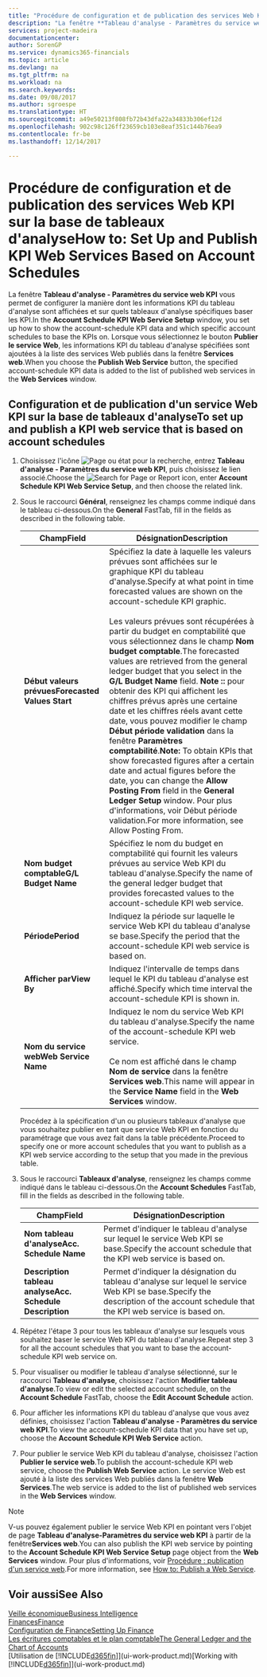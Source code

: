```yaml
---
title: "Procédure de configuration et de publication des services Web KPI sur la base de tableaux d'analyse | Microsoft Docs"
description: "La fenêtre **Tableau d'analyse - Paramètres du service web KPI** vous permet de configurer la manière dont les informations KPI du tableau d'analyse sont affichées et sur quels tableaux d'analyse spécifiques baser les KPI."
services: project-madeira
documentationcenter: 
author: SorenGP
ms.service: dynamics365-financials
ms.topic: article
ms.devlang: na
ms.tgt_pltfrm: na
ms.workload: na
ms.search.keywords: 
ms.date: 09/08/2017
ms.author: sgroespe
ms.translationtype: HT
ms.sourcegitcommit: a49e50213f808fb72b43dfa22a34833b306ef12d
ms.openlocfilehash: 902c98c126ff23659cb103e8eaf351c144b76ea9
ms.contentlocale: fr-be
ms.lasthandoff: 12/14/2017

---
```

# <a name="how-to-set-up-and-publish-kpi-web-services-based-on-account-schedules"></a><span data-ttu-id="c158b-103">Procédure de configuration et de publication des services Web KPI sur la base de tableaux d'analyse</span><span class="sxs-lookup"><span data-stu-id="c158b-103">How to: Set Up and Publish KPI Web Services Based on Account Schedules</span></span>
<span data-ttu-id="c158b-104">La fenêtre **Tableau d'analyse - Paramètres du service web KPI** vous permet de configurer la manière dont les informations KPI du tableau d'analyse sont affichées et sur quels tableaux d'analyse spécifiques baser les KPI.</span><span class="sxs-lookup"><span data-stu-id="c158b-104">In the **Account Schedule KPI Web Service Setup** window, you set up how to show the account-schedule KPI data and which specific account schedules to base the KPIs on.</span></span> <span data-ttu-id="c158b-105">Lorsque vous sélectionnez le bouton **Publier le service Web**, les informations KPI du tableau d'analyse spécifiées sont ajoutées à la liste des services Web publiés dans la fenêtre **Services web**.</span><span class="sxs-lookup"><span data-stu-id="c158b-105">When you choose the **Publish Web Service** button, the specified account-schedule KPI data is added to the list of published web services in the **Web Services** window.</span></span>  

## <a name="to-set-up-and-publish-a-kpi-web-service-that-is-based-on-account-schedules"></a><span data-ttu-id="c158b-106">Configuration et de publication d'un service Web KPI sur la base de tableaux d'analyse</span><span class="sxs-lookup"><span data-stu-id="c158b-106">To set up and publish a KPI web service that is based on account schedules</span></span>  

1.  <span data-ttu-id="c158b-107">Choisissez l'icône ![Page ou état pour la recherche](media/ui-search/search_small.png "Page ou état pour la recherche"), entrez **Tableau d'analyse - Paramètres du service web KPI**, puis choisissez le lien associé.</span><span class="sxs-lookup"><span data-stu-id="c158b-107">Choose the ![Search for Page or Report](media/ui-search/search_small.png "Search for Page or Report icon") icon, enter **Account Schedule KPI Web Service Setup**, and then choose the related link.</span></span>  
2.  <span data-ttu-id="c158b-108">Sous le raccourci **Général**, renseignez les champs comme indiqué dans le tableau ci-dessous.</span><span class="sxs-lookup"><span data-stu-id="c158b-108">On the **General** FastTab, fill in the fields as described in the following table.</span></span>  

    |<span data-ttu-id="c158b-109">Champ</span><span class="sxs-lookup"><span data-stu-id="c158b-109">Field</span></span>|<span data-ttu-id="c158b-110">Désignation</span><span class="sxs-lookup"><span data-stu-id="c158b-110">Description</span></span>|  
    |---------------------------------|---------------------------------------|  
    |<span data-ttu-id="c158b-111">**Début valeurs prévues**</span><span class="sxs-lookup"><span data-stu-id="c158b-111">**Forecasted Values Start**</span></span>|<span data-ttu-id="c158b-112">Spécifiez la date à laquelle les valeurs prévues sont affichées sur le graphique KPI du tableau d'analyse.</span><span class="sxs-lookup"><span data-stu-id="c158b-112">Specify at what point in time forecasted values are shown on the account-schedule KPI graphic.</span></span><br /><br /> <span data-ttu-id="c158b-113">Les valeurs prévues sont récupérées à partir du budget en comptabilité que vous sélectionnez dans le champ **Nom budget comptable**.</span><span class="sxs-lookup"><span data-stu-id="c158b-113">The forecasted values are retrieved from the general ledger budget that you select in the **G/L Budget Name** field.</span></span> <span data-ttu-id="c158b-114">**Note ::** pour obtenir des KPI qui affichent les chiffres prévus après une certaine date et les chiffres réels avant cette date, vous pouvez modifier le champ **Début période validation** dans la fenêtre **Paramètres comptabilité**.</span><span class="sxs-lookup"><span data-stu-id="c158b-114">**Note:**  To obtain KPIs that show forecasted figures after a certain date and actual figures before the date, you can change the **Allow Posting From** field in the **General Ledger Setup** window.</span></span> <span data-ttu-id="c158b-115">Pour plus d'informations, voir Début période validation.</span><span class="sxs-lookup"><span data-stu-id="c158b-115">For more information, see Allow Posting From.</span></span>|  
    |<span data-ttu-id="c158b-116">**Nom budget comptable**</span><span class="sxs-lookup"><span data-stu-id="c158b-116">**G/L Budget Name**</span></span>|<span data-ttu-id="c158b-117">Spécifiez le nom du budget en comptabilité qui fournit les valeurs prévues au service Web KPI du tableau d'analyse.</span><span class="sxs-lookup"><span data-stu-id="c158b-117">Specify the name of the general ledger budget that provides forecasted values to the account-schedule KPI web service.</span></span>|  
    |<span data-ttu-id="c158b-118">**Période**</span><span class="sxs-lookup"><span data-stu-id="c158b-118">**Period**</span></span>|<span data-ttu-id="c158b-119">Indiquez la période sur laquelle le service Web KPI du tableau d'analyse se base.</span><span class="sxs-lookup"><span data-stu-id="c158b-119">Specify the period that the account-schedule KPI web service is based on.</span></span>|  
    |<span data-ttu-id="c158b-120">**Afficher par**</span><span class="sxs-lookup"><span data-stu-id="c158b-120">**View By**</span></span>|<span data-ttu-id="c158b-121">Indiquez l'intervalle de temps dans lequel le KPI du tableau d'analyse est affiché.</span><span class="sxs-lookup"><span data-stu-id="c158b-121">Specify which time interval the account-schedule KPI is shown in.</span></span>|  
    |<span data-ttu-id="c158b-122">**Nom du service web**</span><span class="sxs-lookup"><span data-stu-id="c158b-122">**Web Service Name**</span></span>|<span data-ttu-id="c158b-123">Indiquez le nom du service Web KPI du tableau d'analyse.</span><span class="sxs-lookup"><span data-stu-id="c158b-123">Specify the name of the account-schedule KPI web service.</span></span><br /><br /> <span data-ttu-id="c158b-124">Ce nom est affiché dans le champ **Nom de service** dans la fenêtre **Services web**.</span><span class="sxs-lookup"><span data-stu-id="c158b-124">This name will appear in the **Service Name** field in the **Web Services** window.</span></span>|  

    <span data-ttu-id="c158b-125">Procédez à la spécification d'un ou plusieurs tableaux d'analyse que vous souhaitez publier en tant que service Web KPI en fonction du paramétrage que vous avez fait dans la table précédente.</span><span class="sxs-lookup"><span data-stu-id="c158b-125">Proceed to specify one or more account schedules that you want to publish as a KPI web service according to the setup that you made in the previous table.</span></span>  

3.  <span data-ttu-id="c158b-126">Sous le raccourci **Tableaux d'analyse**, renseignez les champs comme indiqué dans le tableau ci-dessous.</span><span class="sxs-lookup"><span data-stu-id="c158b-126">On the **Account Schedules** FastTab, fill in the fields as described in the following table.</span></span>  

    |<span data-ttu-id="c158b-127">Champ</span><span class="sxs-lookup"><span data-stu-id="c158b-127">Field</span></span>|<span data-ttu-id="c158b-128">Désignation</span><span class="sxs-lookup"><span data-stu-id="c158b-128">Description</span></span>|  
    |---------------------------------|---------------------------------------|  
    |<span data-ttu-id="c158b-129">**Nom tableau d'analyse**</span><span class="sxs-lookup"><span data-stu-id="c158b-129">**Acc. Schedule Name**</span></span>|<span data-ttu-id="c158b-130">Permet d'indiquer le tableau d'analyse sur lequel le service Web KPI se base.</span><span class="sxs-lookup"><span data-stu-id="c158b-130">Specify the account schedule that the KPI web service is based on.</span></span>|  
    |<span data-ttu-id="c158b-131">**Description tableau analyse**</span><span class="sxs-lookup"><span data-stu-id="c158b-131">**Acc. Schedule Description**</span></span>|<span data-ttu-id="c158b-132">Permet d'indiquer la désignation du tableau d'analyse sur lequel le service Web KPI se base.</span><span class="sxs-lookup"><span data-stu-id="c158b-132">Specify the description of the account schedule that the KPI web service is based on.</span></span>|  

4.  <span data-ttu-id="c158b-133">Répétez l'étape 3 pour tous les tableaux d'analyse sur lesquels vous souhaitez baser le service Web KPI du tableau d'analyse.</span><span class="sxs-lookup"><span data-stu-id="c158b-133">Repeat step 3 for all the account schedules that you want to base the account-schedule KPI web service on.</span></span>  
5.  <span data-ttu-id="c158b-134">Pour visualiser ou modifier le tableau d'analyse sélectionné, sur le raccourci **Tableau d'analyse**, choisissez l'action **Modifier tableau d'analyse**.</span><span class="sxs-lookup"><span data-stu-id="c158b-134">To view or edit the selected account schedule, on the **Account Schedule** FastTab, choose the **Edit Account Schedule** action.</span></span>  
6.  <span data-ttu-id="c158b-135">Pour afficher les informations KPI du tableau d'analyse que vous avez définies, choisissez l'action **Tableau d'analyse - Paramètres du service web KPI**.</span><span class="sxs-lookup"><span data-stu-id="c158b-135">To view the account-schedule KPI data that you have set up, choose the **Account Schedule KPI Web Service** action.</span></span>  
7.  <span data-ttu-id="c158b-136">Pour publier le service Web KPI du tableau d'analyse, choisissez l'action **Publier le service web**.</span><span class="sxs-lookup"><span data-stu-id="c158b-136">To publish the account-schedule KPI web service, choose the **Publish Web Service** action.</span></span> <span data-ttu-id="c158b-137">Le service Web est ajouté à la liste des services Web publiés dans la fenêtre **Web Services**.</span><span class="sxs-lookup"><span data-stu-id="c158b-137">The web service is added to the list of published web services in the **Web Services** window.</span></span>  

> [!NOTE]  
>  <span data-ttu-id="c158b-138">V-us pouvez également publier le service Web KPI en pointant vers l'objet de page **Tableau d'analyse\-Paramètres du service web KPI** à partir de la fenêtre**Services web**.</span><span class="sxs-lookup"><span data-stu-id="c158b-138">You can also publish the KPI web service by pointing to the **Account Schedule KPI Web Service Setup** page object from the **Web Services** window.</span></span> <span data-ttu-id="c158b-139">Pour plus d'informations, voir [Procédure : publication d'un service web](across-how-publish-web-service.md).</span><span class="sxs-lookup"><span data-stu-id="c158b-139">For more information, see [How to: Publish a Web Service](across-how-publish-web-service.md).</span></span>  

## <a name="see-also"></a><span data-ttu-id="c158b-140">Voir aussi</span><span class="sxs-lookup"><span data-stu-id="c158b-140">See Also</span></span>  
[<span data-ttu-id="c158b-141">Veille économique</span><span class="sxs-lookup"><span data-stu-id="c158b-141">Business Intelligence</span></span>](bi.md)  
[<span data-ttu-id="c158b-142">Finances</span><span class="sxs-lookup"><span data-stu-id="c158b-142">Finance</span></span>](finance.md)  
[<span data-ttu-id="c158b-143">Configuration de Finance</span><span class="sxs-lookup"><span data-stu-id="c158b-143">Setting Up Finance</span></span>](finance-setup-finance.md)  
[<span data-ttu-id="c158b-144">Les écritures comptables et le plan comptable</span><span class="sxs-lookup"><span data-stu-id="c158b-144">The General Ledger and the Chart of Accounts</span></span>](finance-general-ledger.md)  
<span data-ttu-id="c158b-145">[Utilisation de [!INCLUDE[d365fin](includes/d365fin_md.md)]](ui-work-product.md)</span><span class="sxs-lookup"><span data-stu-id="c158b-145">[Working with [!INCLUDE[d365fin](includes/d365fin_md.md)]](ui-work-product.md)</span></span>

